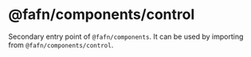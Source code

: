# @fafn/components/control

Secondary entry point of `@fafn/components`. It can be used by importing from `@fafn/components/control`.
